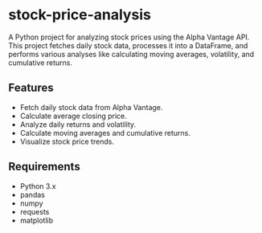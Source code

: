 # stock-price-analysis
A Python project for analyzing stock prices using the Alpha Vantage API. This project fetches daily stock data, processes it into a DataFrame, and performs various analyses like calculating moving averages, volatility, and cumulative returns.

## Features

- Fetch daily stock data from Alpha Vantage.
- Calculate average closing price.
- Analyze daily returns and volatility.
- Calculate moving averages and cumulative returns.
- Visualize stock price trends.

## Requirements

- Python 3.x
- pandas
- numpy
- requests
- matplotlib 


